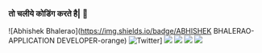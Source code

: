 ### तो चलीये कोडिंग करते है| 👋
![Abhishek Bhalerao](https://img.shields.io/badge/ABHISHEK BHALERAO-APPLICATION DEVELOPER-orange)
![Twitter](https://img.shields.io/twitter/follow/ab_appdev)]
![](https://img.shields.io/reddit/user-karma/link/AB-AppDev)
![](https://img.shields.io/reddit/user-karma/link/AB-AppDev)
![](https://img.shields.io/reddit/user-karma/link/AB-AppDev)
![](https://img.shields.io/reddit/user-karma/link/AB-AppDev)

<!--
**AB-AppDev/AB-AppDev** is a ✨ _special_ ✨ repository because its `README.md` (this file) appears on your GitHub profile.

Here are some ideas to get you started:

- 🔭 I’m currently working on ... ANDROID
- 🌱 I’m currently learning ... KOTLIN
- 👯 I’m looking to collaborate on ... E-COMMERCE
- 🤔 I’m looking for help with ... PAYMENTS SYSTEM

-->
